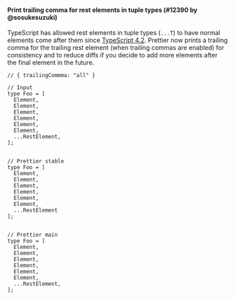 #### Print trailing comma for rest elements in tuple types (#12390 by @sosukesuzuki)

TypeScript has allowed rest elements in tuple types (`...T`) to have normal elements come after them since [TypeScript 4.2](https://www.typescriptlang.org/docs/handbook/release-notes/typescript-4-2.html#leadingmiddle-rest-elements-in-tuple-types).
Prettier now prints a trailing comma for the trailing rest element (when trailing commas are enabled) for consistency and to reduce diffs if you decide to add more elements after the final element in the future.

<!-- prettier-ignore -->
```tsx
// { trailingCommma: "all" }

// Input
type Foo = [
  Element,
  Element,
  Element,
  Element,
  Element,
  Element,
  ...RestElement,
];


// Prettier stable
type Foo = [
  Element,
  Element,
  Element,
  Element,
  Element,
  Element,
  ...RestElement
];


// Prettier main
type Foo = [
  Element,
  Element,
  Element,
  Element,
  Element,
  Element,
  ...RestElement,
];

```
